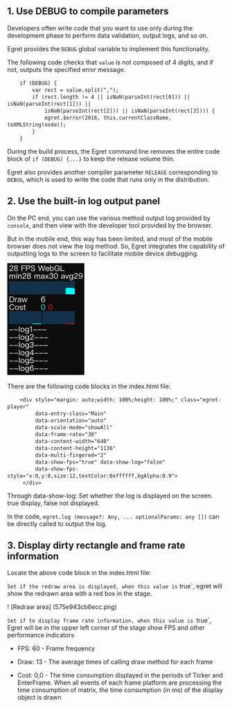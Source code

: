 
## 1. Use DEBUG to compile parameters
Developers often write code that you want to use only during the development phase to perform data validation, output logs, and so on.

Egret provides the `DEBUG` global variable to implement this functionality.

The following code checks that `value` is not composed of 4 digits, and if not, outputs the specified error message.

```
	if (DEBUG) {
	    var rect = value.split(",");
	    if (rect.length != 4 || isNaN(parseInt(rect[0])) || isNaN(parseInt(rect[1])) ||
	        isNaN(parseInt(rect[2])) || isNaN(parseInt(rect[3]))) {
	        egret.$error(2016, this.currentClassName, toXMLString(node));
	    }
	}
```

During the build process, the Egret command line removes the entire code block of `if (DEBUG) {...}` to keep the release volume thin.

Egret also provides another compiler parameter `RELEASE` corresponding to` DEBUG`, which is used to write the code that runs only in the distribution.


## 2. Use the built-in log output panel

On the PC end, you can use the various method output log provided by `console`, and then view with the developer tool provided by the browser.

But in the mobile end, this way has been limited, and most of the mobile browser does not view the log method.
So, Egret integrates the capability of outputting logs to the screen to facilitate mobile device debugging.

![Show log](p1.png)

There are the following code blocks in the index.html file:

```
    <div style="margin: auto;width: 100%;height: 100%;" class="egret-player"
         data-entry-class="Main"
         data-orientation="auto"
         data-scale-mode="showAll"
         data-frame-rate="30"
         data-content-width="640"
         data-content-height="1136"
         data-multi-fingered="2"
         data-show-fps="true" data-show-log="false"
         data-show-fps-style="x:0,y:0,size:12,textColor:0xffffff,bgAlpha:0.9"> 
     </div>
```

Through data-show-log: Set whether the log is displayed on the screen. true display, false not displayed.

In the code, `egret.log (message?: Any, ... optionalParams: any [])` can be directly called to output the log.

## 3. Display dirty rectangle and frame rate information

Locate the above code block in the index.html file:

`Set if the redraw area is displayed, when this value is` true`, egret will show the redrawn area with a red box in the stage.

! [Redraw area] (575e943cb6ecc.png)
		

`Set if to display frame rate information, when this value is `true`, Egret will be in the upper left corner of the stage show FPS and other performance indicators
		
* FPS:  60		- Frame frequency

* Draw: 13		- The average times of calling draw method for each frame

* Cost: 0,0	- The time consumption displayed in the periods of Ticker and EnterFrame. When all events of each frame platform are processing the time consumption of matrix, the time consumption  (in ms) of the display object is drawn 

	